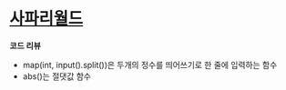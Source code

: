# [사파리월드](https://www.acmicpc.net/problem/2420)<br/>
**코드 리뷰**<br/>
- map(int, input().split())은 두개의 정수를 띄어쓰기로 한 줄에 입력하는 함수
- abs()는 절댓값 함수
